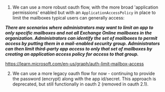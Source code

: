 
1. We can use a more robust oauth flow, with the more broad 'application permissions' enabled but with an `ApplicationAccessPolicy` in place to limit the mailboxes typical users can generally access:

***There are scenarios where administrators may want to limit an app to only specific mailboxes and _not all_ Exchange Online mailboxes in the organization. Administrators can identify the set of mailboxes to permit access by putting them in a mail-enabled security group. Administrators can then limit third-party app access to only that set of mailboxes by creating an application access policy for access to that group.***

https://learn.microsoft.com/en-us/graph/auth-limit-mailbox-access

2. We can use a more legacy oauth flow for now - continuing to provide the password (encrypt) along with the app id/secret. This approach is deprecated, but still functionally in oauth 2 (removed in oauth 2.1).

